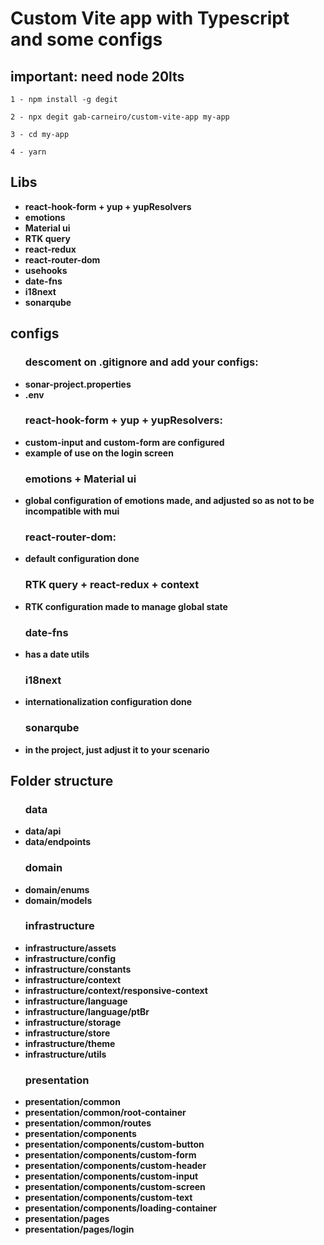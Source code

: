 ###

<h1>Custom Vite app with Typescript and some configs</h1>

<h2>important: need node 20lts</h2>

```
1 - npm install -g degit

2 - npx degit gab-carneiro/custom-vite-app my-app

3 - cd my-app

4 - yarn
```

###

<h2>Libs</h2>
<ul>
<li><b>react-hook-form + yup + yupResolvers</b></li>
<li><b>emotions</b></li>
<li><b>Material ui</b></li>
<li><b>RTK query</b></li>
<li><b>react-redux</b></li>
<li><b>react-router-dom</b></li>
<li><b>usehooks</b></li>
<li><b>date-fns</b></li>
<li><b>i18next</b></li>
<li><b>sonarqube</b></li>

</ul>

###

<h2>configs</h2>

<ul>

<h3>descoment on .gitignore and add your configs:</h3>
<li><b>sonar-project.properties</b></li>
<li><b>.env</b></li>

<h3>react-hook-form + yup + yupResolvers:</h3>
<li><b>custom-input and custom-form are configured </b></li>
<li><b>example of use on the login screen</b></li>

<h3>emotions + Material ui</h3>
<li><b>global configuration of emotions made, and adjusted so as not to be incompatible with mui</b></li>

<h3>react-router-dom:</h3>
<li><b>default configuration done</b></li>

<h3>RTK query + react-redux + context</h3>
<li><b>RTK configuration made to manage global state</b></li>

<h3>date-fns</h3>
<li><b>has a date utils</b></li>

<h3>i18next</h3>
<li><b>internationalization configuration done</b></li>

<h3>sonarqube</h3>
<li><b>in the project, just adjust it to your scenario</b></li>
</ul>

###

<h2>Folder structure</h2>

<ul>
<h3>data</h3>
<li><b>data/api</b></li>
<li><b>data/endpoints</b></li>

<h3>domain</h3>
<li><b>domain/enums</b></li>
<li><b>domain/models</b></li>

<h3>infrastructure</h3>
<li><b>infrastructure/assets</b></li>
<li><b>infrastructure/config</b></li>
<li><b>infrastructure/constants</b></li>
<li><b>infrastructure/context</b></li>
<li><b>infrastructure/context/responsive-context</b></li>
<li><b>infrastructure/language</b></li>
<li><b>infrastructure/language/ptBr</b></li>
<li><b>infrastructure/storage</b></li>
<li><b>infrastructure/store</b></li> 
<li><b>infrastructure/theme</b></li>
<li><b>infrastructure/utils</b></li>

<h3>presentation</h3>
<li><b>presentation/common</b></li>
<li><b>presentation/common/root-container</b></li>
<li><b>presentation/common/routes</b></li>

<li><b>presentation/components</b></li> 
<li><b>presentation/components/custom-button</b></li>
<li><b>presentation/components/custom-form</b></li>
<li><b>presentation/components/custom-header</b></li>
<li><b>presentation/components/custom-input</b></li>
<li><b>presentation/components/custom-screen</b></li>
<li><b>presentation/components/custom-text</b></li>
<li><b>presentation/components/loading-container</b></li>

<li><b>presentation/pages</b></li>
<li><b>presentation/pages/login</b></li>
</ul>
